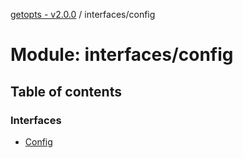 [getopts - v2.0.0](../README.md) / interfaces/config

# Module: interfaces/config

## Table of contents

### Interfaces

- [Config](../interfaces/interfaces_config.Config.md)
